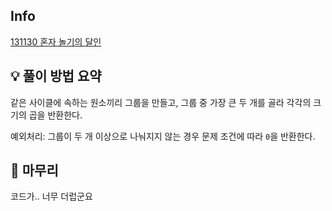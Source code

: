 ## Info
[131130 혼자 놀기의 달인](https://school.programmers.co.kr/learn/courses/30/lessons/131130)

## 💡 풀이 방법 요약
같은 사이클에 속하는 원소끼리 그룹을 만들고, 그룹 중 가장 큰 두 개를 골라 각각의 크기의 곱을 반환한다.  
  
예외처리: 그룹이 두 개 이상으로 나눠지지 않는 경우 문제 조건에 따라 `0`을 반환한다.

## 🙂 마무리
코드가.. 너무 더럽군요

